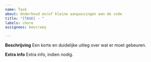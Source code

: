 ```yaml
---
name: Task
about: Onderhoud en/of kleine aanpassingen aan de code
title: "[TASK] - "
labels: chore
assignees: kevcraey

---
```


**Beschrijving**
Een korte en duidelijke uitleg over wat er moet gebeuren.

**Extra info**
Extra info, indien nodig.

